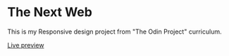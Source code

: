 # The Next Web
This is my Responsive design project from "The Odin Project" curriculum.

[Live preview](https://areebaishtiaq.github.io/The-next-web/)
